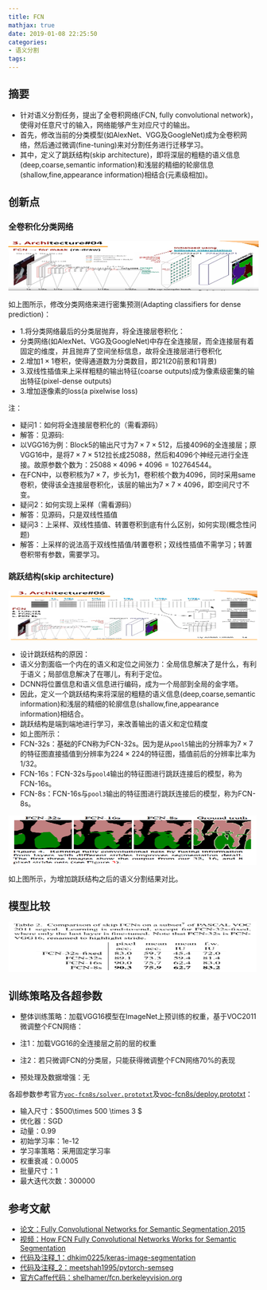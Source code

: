 ```yaml
---
title: FCN
mathjax: true
date: 2019-01-08 22:25:50
categories: 
- 语义分割
tags:
---
```


## 摘要

- 针对语义分割任务，提出了全卷积网络(FCN, fully convolutional network)，使得对任意尺寸的输入，网络能够产生对应尺寸的输出。
- 首先，修改当前的分类模型(如AlexNet、VGG及GoogleNet)成为全卷积网络，然后通过微调(fine-tuning)来对分割任务进行迁移学习。
- 其中，定义了跳跃结构(skip architecture)，即将深层的粗糙的语义信息(deep,coarse,semantic information)和浅层的精细的轮廓信息(shallow,fine,appearance information)相结合(元素级相加)。

<!-- more -->

## 创新点

### 全卷积化分类网络
<img src="/images/FCN/1.png"  width = "700" height = "100"/>

如上图所示，修改分类网络来进行密集预测(Adapting classifiers for dense prediction)：

- 1.将分类网络最后的分类层抛弃，将全连接层卷积化：
 - 分类网络(如AlexNet、VGG及GoogleNet)中存在全连接层，而全连接层有着固定的维度，并且抛弃了空间坐标信息，故将全连接层进行卷积化
- 2.增加$1\times 1$卷积，使得通道数为分类数目，即21(20前景和1背景)
- 3.双线性插值来上采样粗糙的输出特征(coarse outputs)成为像素级密集的输出特征(pixel-dense outputs)
- 3.增加逐像素的loss(a pixelwise loss)

注：

- 疑问1：如何将全连接层卷积化的（需看源码）
- 解答：见源码:
 - 以VGG16为例：Block5的输出尺寸为$7 \times 7 \times 512$，后接4096的全连接层；原VGG16中，是将$7 \times 7 \times 512$拉长成25088，然后和4096个神经元进行全连接。故原参数个数为：$25088 \times 4096+4096 =  102764544$。
 - 在FCN中，以卷积核为$7\times7$，步长为1，卷积核个数为4096，同时采用same卷积，使得该全连接层卷积化，该层的输出为$7 \times7 \times 4096$，即空间尺寸不变。
- 疑问2：如何实现上采样（需看源码）
- 解答：见源码，只是双线性插值 
- 疑问3：上采样、双线性插值、转置卷积到底有什么区别，如何实现(概念性问题)
- 解答：上采样的说法高于双线性插值/转置卷积；双线性插值不需学习；转置卷积带有参数，需要学习。
    
### 跳跃结构(skip architecture)
<img src="/images/FCN/2.png"  width = "700" height = "100"/>

- 设计跳跃结构的原因：
 - 语义分割面临一个内在的语义和定位之间张力：全局信息解决了是什么，有利于语义；局部信息解决了在哪儿，有利于定位。
 - DCNN将位置信息和语义信息进行编码，成为一个局部到全局的金字塔。
 - 因此，定义一个跳跃结构来将深层的粗糙的语义信息(deep,coarse,semantic information)和浅层的精细的轮廓信息(shallow,fine,appearance information)相结合。
- 跳跃结构是端到端地进行学习，来改善输出的语义和定位精度
- 如上图所示：
 - FCN-32s：基础的FCN称为FCN-32s。因为是从`pool5`输出的分辨率为$7 \times 7$的特征图直接插值到分辨率为$224 \times 224$的特征图，插值前后的分辨率比率为$1/32$。
 - FCN-16s：FCN-32s与`pool4`输出的特征图进行跳跃连接后的模型，称为FCN-16s。
 - FCN-8s：FCN-16s与`pool3`输出的特征图进行跳跃连接后的模型，称为FCN-8s。

<img src="/images/FCN/3.png"  width = "500" height = "100"/>

如上图所示，为增加跳跃结构之后的语义分割结果对比。

## 模型比较
<img src="/images/FCN/4.png"  width = "500" height = "100"/>

## 训练策略及各超参数

- 整体训练策略：加载VGG16模型在ImageNet上预训练的权重，基于VOC2011微调整个FCN网络：
 - 注1：加载VGG16的全连接层之前的层的权重
 - 注2：若只微调FCN的分类层，只能获得微调整个FCN网络70%的表现

- 预处理及数据增强：无

各超参数参考官方[`voc-fcn8s/solver.prototxt`](https://github.com/shelhamer/fcn.berkeleyvision.org/blob/master/siftflow-fcn8s/solver.prototxt)及[voc-fcn8s/deploy.prototxt](https://github.com/shelhamer/fcn.berkeleyvision.org/blob/master/voc-fcn8s/deploy.prototxt)：

- 输入尺寸：$500\times 500 \times 3 $
- 优化器：SGD
- 动量：0.99
- 初始学习率：1e-12
- 学习率策略：采用固定学习率
- 权重衰减：0.0005
- 批量尺寸：1
- 最大迭代次数：300000 

## 参考文献

- [论文：Fully Convolutional Networks for Semantic Segmentation,2015](https://people.eecs.berkeley.edu/~jonlong/long_shelhamer_fcn.pdf)
- [视频：How FCN Fully Convolutional Networks Works for Semantic Segmentation](https://www.youtube.com/watch?v=UdZnhZrM2vQ)
- [代码及注释_1：dhkim0225/keras-image-segmentation](https://github.com/liminn/keras-image-segmentation/blob/master/model/fcn.py)
- [代码及注释_2：meetshah1995/pytorch-semseg](https://github.com/liminn/pytorch-semseg/blob/master/ptsemseg/models/fcn.py)
- [官方Caffe代码：shelhamer/fcn.berkeleyvision.org](https://github.com/shelhamer/fcn.berkeleyvision.org)




